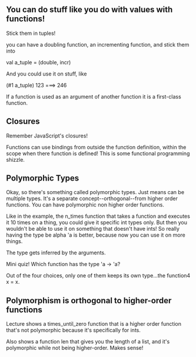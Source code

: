 ## You can do stuff like you do with values with functions!

Stick them in tuples!

you can have a doubling function, an incrementing function, and stick them into 

val a_tuple = (double, incr)

And you could use it on stuff, like

(#1 a_tuple) 123 ===> 246

If a function is used as an argument of another function it is a first-class function. 

## Closures

Remember JavaScript's closures! 

Functions can use bindings from outside the function definition, within the scope when there function is defined! This is some functional programming shizzle. 

## Polymorphic Types

Okay, so there's something called polymorphic types. Just means can be multiple types. It's a separate concept--orthogonal--from higher order functions. You can have polymorphic non higher order functions. 

Like in the example, the n_times function that takes a function and executes it 10 times on a thing, you could give it specific int types only. But then you wouldn't be able to use it on something that doesn't have ints! So really having the type be alpha 'a is better, because now you can use it on more things.

The type gets inferred by the arguments. 

Mini quiz! Which function has the type 'a -> 'a?

Out of the four choices, only one of them keeps its own type...the function4 x = x. 

## Polymorphism is orthogonal to higher-order functions

Lecture shows a times_until_zero function that is a higher order function that's not polymorphic because it's specifically for ints. 

Also shows a function len that gives you the length of a list, and it's polymorphic while not being higher-order. Makes sense!